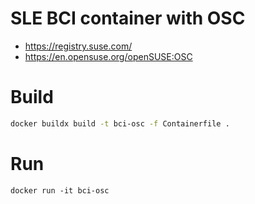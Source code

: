 # SLE BCI container with OSC

- https://registry.suse.com/
- https://en.opensuse.org/openSUSE:OSC


# Build

```bash
docker buildx build -t bci-osc -f Containerfile .
```

#  Run

```
docker run -it bci-osc
```